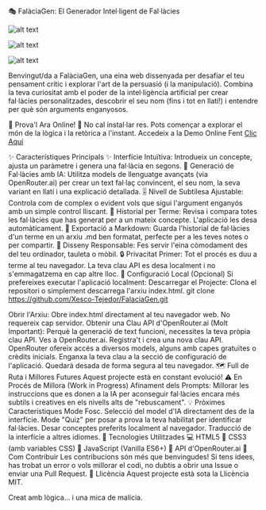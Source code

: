 

🎭 FalàciaGen: El Generador Intel·ligent de Fal·làcies

![alt text](https://img.shields.io/badge/Llic%C3%A8ncia-MIT-green.svg)
 
![alt text](https://img.shields.io/badge/Estat-En%20Desenvolupament-blue.svg)
 
![alt text](https://img.shields.io/badge/Versi%C3%B3-1.0-yellow.svg)

Benvingut/da a FalàciaGen, una eina web dissenyada per desafiar el teu pensament crític i explorar l'art de la persuasió (i la manipulació). Combina la teva curiositat amb el poder de la intel·ligència artificial per crear fal·làcies personalitzades, descobrir el seu nom (fins i tot en llatí!) i entendre per què són arguments enganyosos.

🚀 Prova'l Ara Online! 🚀
No cal instal·lar res. Pots començar a explorar el món de la lògica i la retòrica a l'instant.
Accedeix a la Demo Online Fent [Clic Aquí](https://xesco-tejedor.github.io/falaciaGen/)

✨ Característiques Principals
✨ Interfície Intuïtiva: Introdueix un concepte, ajusta un paràmetre i genera una fal·làcia en segons.
🧠 Generació de Fal·làcies amb IA: Utilitza models de llenguatge avançats (via OpenRouter.ai) per crear un text fal·laç convincent, el seu nom, la seva variant en llatí i una explicació detallada.
🎚️ Nivell de Subtilesa Ajustable: Controla com de complex o evident vols que sigui l'argument enganyós amb un simple control lliscant.
📜 Historial per Terme: Revisa i compara totes les fal·làcies que has generat per a un mateix concepte. L'aplicació les desa automàticament.
💾 Exportació a Markdown: Guarda l'historial de fal·làcies d'un terme en un arxiu .md ben formatat, perfecte per a les teves notes o per compartir.
📱 Disseny Responsable: Fes servir l'eina còmodament des del teu ordinador, tauleta o mòbil.
🔒 Privacitat Primer: Tot el procés es duu a terme al teu navegador. La teva clau API es desa localment i no s'emmagatzema en cap altre lloc.
🔧 Configuració Local (Opcional)
Si prefereixes executar l'aplicació localment:
Descarregar el Projecte:
Clona el repositori o simplement descarrega l'arxiu index.html.
      git clone https://github.com/Xesco-Tejedor/FalaciaGen.git
    

Obrir l'Arxiu:
Obre index.html directament al teu navegador web. No requereix cap servidor.
Obtenir una Clau API d'OpenRouter.ai (Molt Important):
Perquè la generació de text funcioni, necessites la teva pròpia clau API.
Ves a OpenRouter.ai.
Registra't i crea una nova clau API. OpenRouter ofereix accés a diversos models, alguns amb capes gratuïtes o crèdits inicials.
Enganxa la teva clau a la secció de configuració de l'aplicació. Quedarà desada de forma segura al teu navegador.
🗺️ Full de Ruta i Millores Futures
Aquest projecte està en constant evolució!
⚠️ En Procés de Millora (Work in Progress)
Afinament dels Prompts: Millorar les instruccions que es donen a la IA per aconseguir fal·làcies encara més subtils i creatives en els nivells alts de "rebuscament".
💡 Pròximes Característiques
Mode Fosc.
Selecció del model d'IA directament des de la interfície.
Mode "Quiz" per posar a prova la teva habilitat per identificar fal·làcies.
Desar conceptes preferits localment al navegador.
Traducció de la interfície a altres idiomes.
🚀 Tecnologies Utilitzades
💻 HTML5
🎨 CSS3 (amb variables CSS)
🤖 JavaScript (Vanilla ES6+)
🧠 API d'OpenRouter.ai
🙌 Com Contribuir
Les contribucions són més que benvingudes! Si tens idees, has trobat un error o vols millorar el codi, no dubtis a obrir una Issue o enviar una Pull Request.
📄 Llicència
Aquest projecte està sota la Llicència MIT.

Creat amb lògica... i una mica de malícia.
